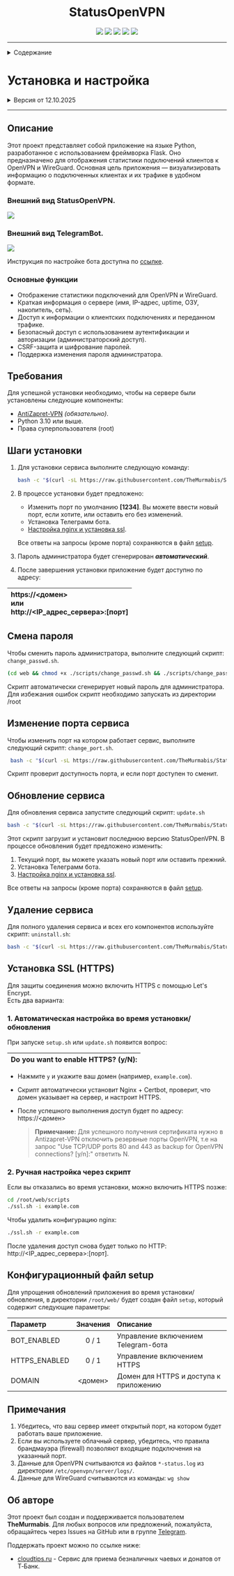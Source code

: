 <h1 align="center" >StatusOpenVPN</h1>

<p align="center">
  <a href="https://github.com/TheMurmabis/StatusOpenVPN/stargazers">
    <img src="https://img.shields.io/github/stars/TheMurmabis/StatusOpenVPN?style=flat&labelColor=d3d3d3"/></a>
  <a href="/CHANGELOG.md">
    <img src="https://img.shields.io/github/v/release/TheMurmabis/StatusOpenVPN?labelColor=d3d3d3"/></a>
  <a href="https://github.com/TheMurmabis/StatusOpenVPN/releases">
    <img src="https://img.shields.io/github/release-date/TheMurmabis/StatusOpenVPN?labelColor=d3d3d3"/></a>
  <a href="#">
    <img src="https://img.shields.io/github/languages/top/TheMurmabis/StatusOpenVPN?labelColor=d3d3d3"/></a>
  <a href="https://github.com/TheMurmabis/StatusOpenVPN/commits/main/">
    <img src="https://img.shields.io/github/last-commit/TheMurmabis/StatusOpenVPN?labelColor=d3d3d3"/></a>
</p>

---

<details>
  <summary>Содержание</summary>
  
1. [Основные функции](#основные-функции)
2. [Требования](#требования)
3. [Установка сервиса](#шаги-установки)
4. [Смена пароля администратора](#смена-пароля)
5. [Изменение порта сервиса](#изменение-порта-сервиса)
6. [Обновление сервиса](#обновление-сервиса)
7. [Удаление сервиса](#удаление-сервиса)
8. [Установка SSL (HTTPS)](#установка-ssl-https)
9. [Настройка Telegram-бота](https://github.com/TheMurmabis/StatusOpenVPN/wiki/TelegramBot)

</details>

# Установка и настройка 


<details>
  <summary>Версия от 12.10.2025</summary>

### StatusOpenVPN

1. На главной странице добавлен график интерфейсов, построенный с использованием данных `vnstat`.График отображается только для интерфейсов, у которых имеются статистические данные.


</details>


---


## Описание

Этот проект представляет собой приложение на языке Python, разработанное с использованием фреймворка Flask. Оно предназначено для отображения статистики подключений клиентов к OpenVPN и WireGuard. 
Основная цель приложения — визуализировать информацию о подключенных клиентах и их трафике в удобном формате.

### Внешний вид StatusOpenVPN.
<picture>
  <source media="(prefers-color-scheme: dark)" srcset="https://github.com/user-attachments/assets/3071b3cc-fdb5-4db8-9a77-273d2ed1ec73">
  <img src="https://github.com/user-attachments/assets/98c1c36c-91ee-4e17-8922-bc0ca8ffde8a">
</picture>


### Внешний вид TelegramBot.

<picture>
  <source media="(prefers-color-scheme: dark)" srcset="https://github.com/user-attachments/assets/072ee8de-cbc5-4e73-b90a-2d671abd2bbf">
  <img src="https://github.com/user-attachments/assets/8eff640b-f420-4503-8313-a36cfbbd088f">
</picture>

Инструкция по настройке бота доступна по [ссылке](https://github.com/TheMurmabis/StatusOpenVPN/wiki/TelegramBot).


### Основные функции
- Отображение статистики подключений для OpenVPN и WireGuard.
- Краткая информация о сервере (имя, IP-адрес, uptime, ОЗУ, накопитель, сеть).
- Доступ к информации о клиентских подключениях и переданном трафике.
- Безопасный доступ с использованием аутентификации и авторизации (администраторский доступ).
- CSRF-защита и шифрование паролей.
- Поддержка изменения пароля администратора.

## Требования

Для успешной установки необходимо, чтобы на сервере были установлены следующие компоненты:

- [AntiZapret-VPN](https://github.com/GubernievS/AntiZapret-VPN)  *(обязательно)*.
- Python 3.10 или выше. 
- Права суперпользователя (root)


## Шаги установки

1. Для установки сервиса выполните следующую команду:
  
    ```bash
    bash -c "$(curl -sL https://raw.githubusercontent.com/TheMurmabis/StatusOpenVPN/main/scripts/setup.sh)"
    ```

2. В процессе установки будет предложено:
    * Изменить порт по умолчанию **[1234]**. Вы можете ввести новый порт, если хотите, или оставить его без изменений.
    * Установка Teлеграмм бота.
    * [Настройка nginx и установка ssl](#установка-ssl-https).
      
    Все ответы на запросы (кроме порта) сохраняются в файл [setup](#конфигурационный-файл-setup).
4. Пароль администратора будет сгенерирован ***автоматический***.
5. После завершения установки приложение будет доступно по адресу:

|https://<домен><br>или<br>http://<IP_адрес_сервера>:[порт] |
|:----------------------------------------------------|


## Смена пароля

Чтобы сменить пароль администратора, выполните следующий скрипт: ``change_passwd.sh``. 

````bash
(cd web && chmod +x ./scripts/change_passwd.sh && ./scripts/change_passwd.sh)
````
Скрипт автоматически сгенерирует новый пароль для администратора. Для избежания ошибок скрипт необходимо запускать из директории /root

## Изменение порта сервиса

Чтобы изменить порт на котором работает сервис, выполните следующий скрипт: ``change_port.sh``. 

````bash
 bash -c "$(curl -sL https://raw.githubusercontent.com/TheMurmabis/StatusOpenVPN/main/scripts/change_port.sh)"
````
Скрипт проверит доступность порта, и если порт доступен то сменит. 

## Обновление сервиса
Для обновления сервиса запустите следующий скрипт: ```update.sh```
````bash
bash -c "$(curl -sL https://raw.githubusercontent.com/TheMurmabis/StatusOpenVPN/main/scripts/update.sh)"
 ````
Этот скрипт загрузит и установит последнюю версию StatusOpenVPN. В процессе обновления будет предложено изменить:
1. Текущий порт, вы можете указать новый порт или оставить прежний.
2. Установка Teлеграмм бота.
3. [Настройка nginx и установка ssl](#установка-ssl-https).

Все ответы на запросы (кроме порта) сохраняются в файл [setup](#конфигурационный-файл-setup).

## Удаление сервиса

Для полного удаления сервиса и всех его компонентов используйте скрипт: ``uninstall.sh``:
```bash
bash -c "$(curl -sL https://raw.githubusercontent.com/TheMurmabis/StatusOpenVPN/main/scripts/uninstall.sh)"
```

## Установка SSL (HTTPS)

Для защиты соединения можно включить HTTPS с помощью Let's Encrypt.  
Есть два варианта:

### 1. Автоматическая настройка во время установки/обновления
При запуске `setup.sh` или `update.sh` появится вопрос:

|Do you want to enable HTTPS? (y/N):|
|:----------------------------------------------------|

- Нажмите `y` и укажите ваш домен (например, `example.com`).  
- Скрипт автоматически установит Nginx + Certbot, проверит, что домен указывает на сервер, и настроит HTTPS.  
- После успешного выполнения доступ будет по адресу: https://<домен>

    > **Примечание:** Для успешного получения сертификата нужно в Antizapret-VPN отключить резервные порты OpenVPN, т.е на запрос "Use TCP/UDP ports 80 and 443 as backup for OpenVPN connections? [y/n]:" ответить N.

### 2. Ручная настройка через скрипт
Если вы отказались во время установки, можно включить HTTPS позже:

```bash
cd /root/web/scripts
./ssl.sh -i example.com
```

Чтобы удалить конфигурацию nginx:

```bash
./ssl.sh -r example.com
```

После удаления доступ снова будет только по HTTP: http://<IP_адрес_сервера>:[порт].


## Конфигурационный файл setup

Для упрощения обновлений приложения во время установки/обновления, в директории `/root/web/` будет создан файл `setup`, который содержит следующие параметры:

| Параметр   | Значения  | Описание|
|:-----|:-----:|:-----|
|  BOT_ENABLED   | 0 / 1   | Управление включением Telegram-бота   |
|  HTTPS_ENABLED   | 0 / 1   | Управление включением HTTPS   |
|  DOMAIN   | <домен>   | Домен для HTTPS и доступа к приложению   |


## Примечания

1. Убедитесь, что ваш сервер имеет открытый порт, на котором будет работать ваше приложение.
2. Если вы используете облачный сервер, убедитесь, что правила брандмауэра (firewall) позволяют входящие подключения на указанный порт.
3. Данные для OpenVPN считываются из файлов `*-status.log` из директории `/etc/openvpn/server/logs/`.
4. Данные для WireGuard считываются из команды: ```wg show```


## Об авторе

Этот проект был создан и поддерживается пользователем **TheMurmabis**. Для любых вопросов или предложений, пожалуйста, обращайтесь через Issues на GitHub или в группе [Telegram](https://t.me/c/2359356550/15524).

Поддержать проект можно по ссылке ниже:
   - [cloudtips.ru](https://pay.cloudtips.ru/p/7a335447) - Сервис для приема безналичных чаевых и донатов от Т‑Банк.
